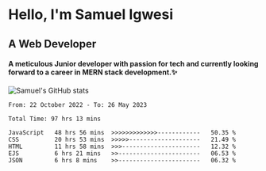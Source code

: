 # Hello, I'm Samuel Igwesi
## A Web Developer

#### A meticulous Junior developer with passion for tech and currently looking forward to a career in MERN stack development.:sparkles:


![Samuel's GitHub stats](https://github-readme-stats.vercel.app/api?username=SamuelIgwesi&show_icons=true&theme=radical)

<!--START_SECTION:waka-->

```text
From: 22 October 2022 - To: 26 May 2023

Total Time: 97 hrs 13 mins

JavaScript   48 hrs 56 mins  >>>>>>>>>>>>>------------   50.35 %
CSS          20 hrs 53 mins  >>>>>--------------------   21.49 %
HTML         11 hrs 58 mins  >>>----------------------   12.32 %
EJS          6 hrs 21 mins   >>-----------------------   06.53 %
JSON         6 hrs 8 mins    >>-----------------------   06.32 %
```

<!--END_SECTION:waka-->
